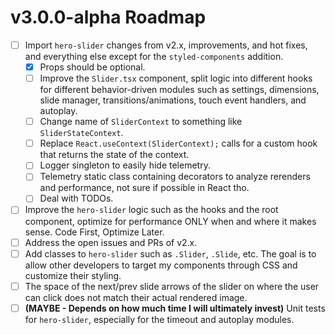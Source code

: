 # v3.0.0-alpha Roadmap

- [ ] Import `hero-slider` changes from v2.x, improvements, and hot fixes, and everything else except for the `styled-components` addition.
  - [x] Props should be optional.
  - [ ] Improve the `Slider.tsx` component, split logic into different hooks for different behavior-driven modules such as settings, dimensions, slide manager, transitions/animations, touch event handlers, and autoplay.
  - [ ] Change name of `SliderContext` to something like `SliderStateContext`.
  - [ ] Replace `React.useContext(SliderContext);` calls for a custom hook that returns the state of the context.
  - [ ] Logger singleton to easily hide telemetry.
  - [ ] Telemetry static class containing decorators to analyze rerenders and performance, not sure if possible in React tho.
  - [ ] Deal with TODOs.
- [ ] Improve the `hero-slider` logic such as the hooks and the root component, optimize for performance ONLY when and where it makes sense. Code First, Optimize Later.
- [ ] Address the open issues and PRs of v2.x.
- [ ] Add classes to `hero-slider` such as `.Slider`, `.Slide`, etc. The goal is to allow other developers to target my components through CSS and customize their styling.
- [ ] The space of the next/prev slide arrows of the slider on where the user can click does not match their actual rendered image.
- [ ] **(MAYBE - Depends on how much time I will ultimately invest)** Unit tests for `hero-slider`, especially for the timeout and autoplay modules.
